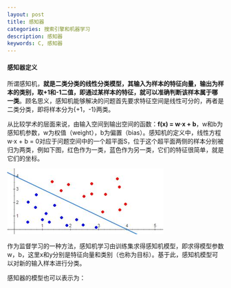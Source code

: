 ```yaml
---
layout: post
title: 感知器 
categories: 搜索引擎和机器学习
description: 感知器 
keywords: C, 感知器 
---
```


#### 感知器定义

所谓感知机，**就是二类分类的线性分类模型，其输入为样本的特征向量，输出为样本的类别，取+1和-1二值，即通过某样本的特征，就可以准确判断该样本属于哪一类**。顾名思义，感知机能够解决的问题首先要求特征空间是线性可分的，再者是二类分类，即将样本分为{+1，-1}两类。

从比较学术的层面来说，由输入空间到输出空间的函数：**f(x) = w·x + b**，w和b为感知机参数，w为权值（weight），b为偏置（bias）。感知机的定义中，线性方程w·x + b = 0对应于问题空间中的一个超平面S，位于这个超平面两侧的样本分别被归为两类，例如下图，红色作为一类，蓝色作为另一类，它们的特征很简单，就是它们的坐标。

![](/images/posts/MachineLearning/1.png)

作为监督学习的一种方法，感知机学习由训练集求得感知机模型，即求得模型参数w，b，这里x和y分别是特征向量和类别（也称为目标）。基于此，感知机模型可以对新的输入样本进行分类。


感知器的模型也可以表示为：



















